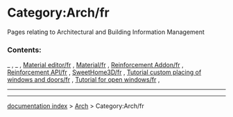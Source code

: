# Category:Arch/fr
Pages relating to Architectural and Building Information Management

### Contents:

_ , _ , [Material editor/fr](Material_editor/fr.md) , [Material/fr](Material/fr.md) , [Reinforcement Addon/fr](Reinforcement_Addon/fr.md) , [Reinforcement API/fr](Reinforcement_API/fr.md) , [SweetHome3D/fr](SweetHome3D/fr.md) , [Tutorial custom placing of windows and doors/fr](Tutorial_custom_placing_of_windows_and_doors/fr.md) , [Tutorial for open windows/fr](Tutorial_for_open_windows/fr.md) ,

_ _ _

---
[documentation index](../README.md) > [Arch](Category_Arch.md) > Category:Arch/fr

